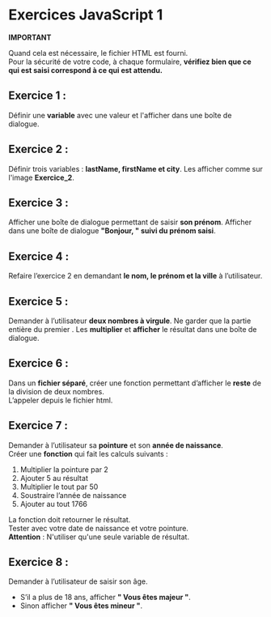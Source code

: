 # Exercices JavaScript 1
**IMPORTANT**

Quand cela est nécessaire, le fichier HTML est fourni.  
Pour la sécurité de votre code, à chaque formulaire, **vérifiez bien que ce qui est saisi correspond à ce qui est attendu.**

## Exercice 1 :
Définir une **variable** avec une valeur et l'afficher dans une boîte de dialogue.


## Exercice 2 :
Définir trois variables : **lastName, firstName et city**. Les afficher comme sur l'image **Exercice_2**.


## Exercice 3 :
Afficher une boîte de dialogue permettant de saisir **son prénom**. Afficher dans une boîte de dialogue **"Bonjour, " suivi du prénom saisi**.


## Exercice 4 :
Refaire l’exercice 2 en demandant **le nom, le prénom et la ville** à l’utilisateur.


## Exercice 5 :
Demander à l’utilisateur **deux nombres à virgule**. Ne garder que la partie entière du premier .
Les **multiplier** et **afficher** le résultat dans une boîte de dialogue.


## Exercice 6 :
Dans un **fichier séparé**, créer une fonction permettant d’afficher le **reste** de la division de deux nombres.  
L’appeler depuis le fichier html.


## Exercice 7 :
Demander à l’utilisateur sa **pointure** et son **année de naissance**.  
Créer une **fonction** qui fait les calculs suivants :
1. Multiplier la pointure par 2
2. Ajouter 5 au résultat
3. Multiplier le tout par 50
4. Soustraire l’année de naissance
5. Ajouter au tout 1766

La fonction doit retourner le résultat.  
Tester avec votre date de naissance et votre pointure.  
**Attention** : N'utiliser qu'une seule variable de résultat.


## Exercice 8 :
Demander à l’utilisateur de saisir son âge.
* S’il a plus de 18 ans, afficher **" Vous êtes majeur "**.
* Sinon afficher **" Vous êtes mineur "**.
